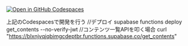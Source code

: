[![Open in GitHub Codespaces](https://github.com/codespaces/badge.svg)](https://codespaces.new/minorisatooo/PMHub_functions)

上記のCodespacesで開発を行う
//デプロイ
supabase functions deploy get_contents --no-verify-jwt
//コンテンツ一覧APIを叩く場合
curl "https://blxnjvqjqbimgcdeptbr.functions.supabase.co/get_contents"